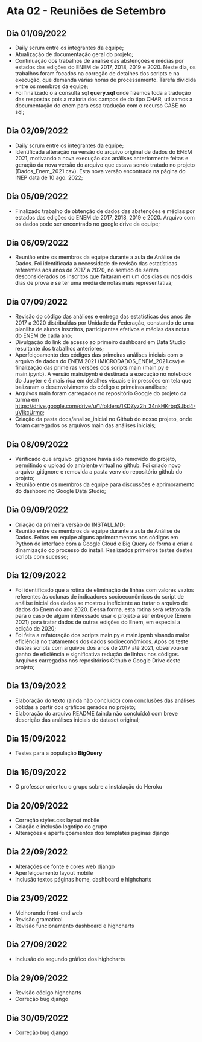 
# Ata 02 - Reuniões de Setembro

## Dia 01/09/2022
- Daily scrum entre os integrantes da equipe;
- Atualização de documentação geral do projeto;
- Continuação dos trabalhos de análise das abstenções e médias por estados das edições do ENEM de 2017, 2018, 2019 e 2020. Neste dia, os trabalhos foram focados na correção de detalhes dos scripts e na execução, que demanda várias horas de processamento. Tarefa dividida entre os membros da equipe;
- Foi finalizado o a consulta sql **query.sql** onde fizemos toda a tradução das respostas pois a maioria dos campos de do tipo CHAR, utlizamos a documentação do enem para essa tradução com o recurso CASE no sql;

## Dia 02/09/2022
- Daily scrum entre os integrantes da equipe;
- Identificada alteração na versão do arquivo original de dados do ENEM 2021, motivando a nova execução das análises anteriormente feitas e geração da nova versão do arquivo que estava sendo tratado no projeto (Dados_Enem_2021.csv). Esta nova versão encontrada na página do INEP data de 10 ago. 2022;

## Dia 05/09/2022
- Finalizado trabalho de obtenção de dados das abstenções e médias por estados das edições do ENEM de 2017, 2018, 2019 e 2020. Arquivo com os dados pode ser encontrado no google drive da equipe;

## Dia 06/09/2022
- Reunião entre os membros da equipe durante a aula de Análise de Dados. Foi identificada a necessidade de revisão das estatísticas referentes aos anos de 2017 a 2020, no sentido de serem desconsiderados os inscritos que faltaram em um dos dias ou nos dois dias de prova e se ter uma média de notas mais representativa;

## Dia 07/09/2022
- Revisão do código das análises e entrega das estatísticas dos anos de 2017 a 2020 distribuídas por Unidade da Federação, constando de uma planilha de alunos inscritos, participantes efetivos e médias das notas do ENEM de cada ano;
- Divulgação do link de acesso ao primeiro dashboard em Data Studio resultante dos trabalhos anteriores;
- Aperfeiçoamento dos códigos das primeiras análises iniciais com o arquivo de dados do ENEM 2021 (MICRODADOS_ENEM_2021.csv) e finalização das primeiras versões dos scripts main (main.py e main.ipynb). A versão main.ipynb é destinada a execução no notebook do Jupyter e é mais rica em detalhes visuais e impressões em tela que balizaram o desenvolvimento do código e primeiras análises;
- Arquivos main foram carregados no repositório Google do projeto da turma em <https://drive.google.com/drive/u/1/folders/1KDZyz2h_34nkHKrbqSJbd4-uVIkcUrmc>;
- Criação da pasta docs/analise_inicial no Github do nosso projeto, onde foram carregados os arquivos main das análises iniciais;

## Dia 08/09/2022
- Verificado que arquivo .gitignore havia sido removido do projeto, permitindo o upload do ambiente virtual no github. Foi criado novo arquivo .gitignore e removida a pasta venv do repositório github do projeto;
- Reunião entre os membros da equipe para discussões e aprimoramento do dashbord no Google Data Studio;

## Dia 09/09/2022
- Criação da primeira versão do INSTALL.MD;
- Reunião entre os membros da equipe durante a aula de Análise de Dados. Feitos em equipe alguns aprimoramentos nos códigos em Python de interface com a Google Cloud e Big Query de forma a criar a dinamização do processo do install. Realizados primeiros testes destes scripts com sucesso;

## Dia 12/09/2022
- Foi identificado que a rotina de eliminação de linhas com valores vazios referentes às colunas de indicadores socioeconômicos do script de análise inicial dos dados se mostrou ineficiente ao tratar o arquivo de dados do Enem do ano 2020. Dessa forma, esta rotina será refatorada para o caso de algum interessado usar o projeto a ser entregue (Enem 2021) para tratar dados de outras edições do Enem, em especial a edição de 2020;
- Foi feita a refatoração dos scripts main.py e main.ipynb visando maior eficiência no tratamentos dos dados socioeconômicos. Após os teste destes scripts com arquivos dos anos de 2017 até 2021, observou-se ganho de eficiência e significativa redução de linhas nos códigos. Arquivos carregados nos repositórios Github e Google Drive deste projeto;

## Dia 13/09/2022
- Elaboração do texto (ainda não concluído) com conclusões das análises obtidas a partir dos gráficos gerados no projeto;
- Elaboração do arquivo README (ainda não concluído) com breve descrição das análises iniciais do dataset original;

## Dia 15/09/2022
- Testes para a população **BigQuery**
## Dia 16/09/2022
- O professor orientou o grupo sobre a instalação do Heroku

## Dia 20/09/2022
- Correção styles.css layout mobile
- Criação e inclusão logotipo do grupo
- Alterações e aperfeiçoamentos dos templates páginas django

## Dia 22/09/2022
- Alterações de fonte e cores web django
- Aperfeiçoamento layout mobile
- Inclusão textos páginas home, dashboard e highcharts

## Dia 23/09/2022
- Melhorando front-end web
- Revisão gramatical 
- Revisão funcionamento dashboard e highcharts

## Dia 27/09/2022
- Inclusão do segundo gráfico dos highcharts 
## Dia 29/09/2022
- Revisão código highcharts
- Correção bug django

## Dia 30/09/2022
- Correção bug django
